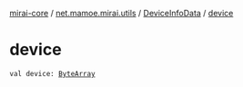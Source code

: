 [mirai-core](../../index.md) / [net.mamoe.mirai.utils](../index.md) / [DeviceInfoData](index.md) / [device](./device.md)

# device

`val device: `[`ByteArray`](https://kotlinlang.org/api/latest/jvm/stdlib/kotlin/-byte-array/index.html)